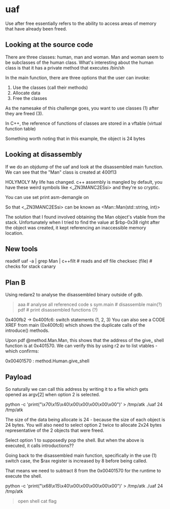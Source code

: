 # uaf
Use after free essentially refers to the ability to access areas
of memory that have already been freed.

## Looking at the source code
There are three classes: human, man and woman. Man and woman seem
to be subclasses of the human class. What's interesting about the 
human class is that it has a private method that executes /bin/sh

In the main function, there are three options that the user can
invoke:
1) Use the classes (call their methods)
2) Allocate data
3) Free the classes

As the namesake of this challenge goes, you want to use classes (1)
after they are freed (3).

In C++, the reference of functions of classes are stored in a 
vftable (virtual function table)

Something worth noting that in this example, the object is 24 bytes

## Looking at disassembly
If we do an objdump of the uaf and look at the disassembled main
function. We can see that the "Man" class is created at 400f13

HOLYMOLY 
My life has changed. c++ assembly is mangled by default, you have
these weird symbols like <_ZN3MANC2ESsi> and they're so cryptic.

You can use
set print asm-demangle on

So that <_ZN3MANC2ESsi> can be known as <Man::Man(std::string, int)>

The solution that I found involved obtaining the Man object's vtable
from the stack. Unfortunately when I tried to find the value at
$rbp-0x38 right after the object was created, it kept referencing
an inaccessible memory location.

## New tools
readelf uaf -a | grep Man | c++filt 	# reads and elf file
checksec (file) 											# checks for stack canary

## Plan B
Using redare2 to analyse the disassembled binary outside of gdb.

> aaa 					# analyse all referenced code
> s sym.main 		# disassemble main(?)
> pdf 					# print disassembled functions (?)

0x400fb2 -> 0x400fc6: switch statements (1, 2, 3)
You can also see a CODE XREF from main (0x400fc6) which shows the
duplicate calls of the introduce() methods.

Upon pdf @method.Man.Man, this shows that the address of the give_
shell function is at 0x401570. We can verify this by using r2 av
to list vtables - which confirms:

0x00401570 : method.Human.give_shell

## Payload
So naturally we can call this address by writing it to a file which
gets opened as argv[2] when option 2 is selected. 

python -c 'print("\x70\x15\x40\x00\x00\x00\x00\x00")' > /tmp/atk
./uaf 24 /tmp/atk

The size of the data being allocate is 24 - because the size of each
object is 24 bytes. You will also need to select option 2 twice to
allocate 2x24 bytes representative of the 2 objects that were freed.

Select option 1 to supposedly pop the shell. But when the above is 
executed, it calls introductions??

Going back to the disassembled main function, specifically in the
use (1) switch case, the $rax register is increased by 8 before 
being called.

That means we need to subtract 8 from the 0x00401570 for the runtime
to execute the shell.

python -c 'print("\x68\x15\x40\x00\x00\x00\x00\x00")' > /tmp/atk
./uaf 24 /tmp/atk

> open shell
cat flag


